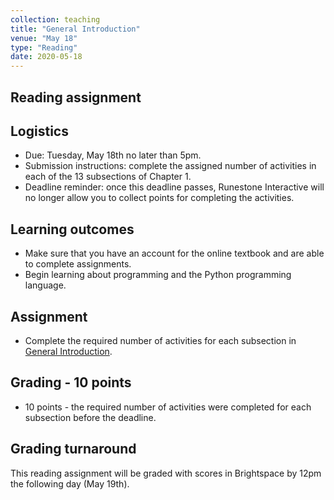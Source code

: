 ```yaml
---
collection: teaching
title: "General Introduction"
venue: "May 18"
type: "Reading"
date: 2020-05-18
---
```


## Reading assignment

## Logistics
* Due: Tuesday, May 18th no later than 5pm.
* Submission instructions: complete the assigned number of activities in each
	of the 13 subsections of Chapter 1.
* Deadline reminder: once this deadline passes, Runestone Interactive will no
	longer allow you to collect points for completing the activities.

## Learning outcomes
* Make sure that you have an account for the online textbook and are able to
	complete assignments.
* Begin learning about programming and the Python programming language.

## Assignment
* Complete the required number of activities for each subsection in [General
Introduction](https://runestone.academy/runestone/assignments/doAssignment?assignment_id=37213).

## Grading - 10 points
* 10 points - the required number of activities were completed for each
	subsection before the deadline.

## Grading turnaround
This reading assignment  will be graded with scores in Brightspace by 12pm the following day
(May 19th).
